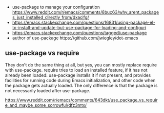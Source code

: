 - use-package to manage your configuration https://www.reddit.com/r/emacs/comments/8buc63/why_arent_packages_just_installed_directly_from/dxacifg/
- https://emacs.stackexchange.com/questions/16831/using-package-el-to-install-and-update-but-use-package-for-loading-and-configuri
- https://emacs.stackexchange.com/questions/tagged/use-package
- author of use-package https://github.com/jwiegley/dot-emacs

## use-package vs require

They don't do the same thing at all, but yes, you can mostly replace require with use-package. require tries to load an installed feature, if it has not already been loaded. use-package installs it if not present, and provides facilities for running code during Emacs initialization, and other code when the package gets actually loaded. The only difference is that the package is not necessarily loaded after use-package.

https://www.reddit.com/r/emacs/comments/643dkt/use_package_vs_require_and_maybe_some_sorrowful/dfz3mtx/